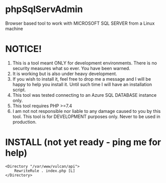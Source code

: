 # phpSqlServAdmin
Browser based tool to work with MICROSOFT SQL SERVER from a Linux machine  

NOTICE!
=======

1. This is a tool meant ONLY for development environments. There is no security measures what so ever. You have been warned.
2. It is working but is also under heavy development.  
3. If you wish to install it, feel free to drop me a message and I will be happy to help you install it. Until such time I will have an installation script.
4. This tool was tested connecting to an Azure SQL DATABASE instance only.
5. This tool requires PHP >=7.4 
6. I am not not responsible nor liable to any damage caused to you by this tool. This tool is for DEVELOPMENT purposes only. Never to be used in production.



INSTALL (not yet ready - ping me for help)
==========================================
```
<Directory "/var/www/vulcan/api">
    RewriteRule . index.php [L]
</Directory>
```
